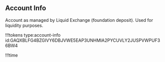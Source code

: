 ## Account Info

Account as managed by Liquid Exchange (foundation deposit).
Used for liquidity purposes.

!!!tokens type:account-info id:GAQXBLFG4BZGIVY6DBJVWE5EAP3UNHMIA2PYCUVLY2JUSPVWPUF36BW4

!!!time